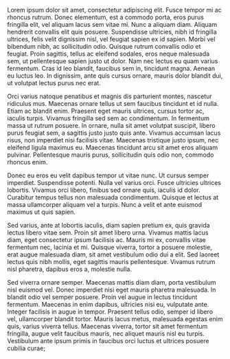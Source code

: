 Lorem ipsum dolor sit amet, consectetur adipiscing elit. Fusce tempor mi ac rhoncus rutrum. Donec elementum, est a commodo porta, eros purus fringilla elit, vel aliquam lacus sem vitae mi. Nunc a aliquam diam. Aliquam hendrerit convallis elit quis posuere. Suspendisse ultricies, nibh id fringilla ultrices, felis velit dignissim nisl, vel feugiat sapien ex id sapien. Morbi vel bibendum nibh, ac sollicitudin odio. Quisque rutrum convallis odio et feugiat. Proin sagittis, tellus ac eleifend sodales, eros neque malesuada sem, ut pellentesque sapien justo ut dolor. Nam nec lectus eu quam varius fermentum. Cras id leo blandit, faucibus sem in, tincidunt magna. Aenean eu luctus leo. In dignissim, ante quis cursus ornare, mauris dolor blandit dui, ut volutpat lectus purus nec erat.

Orci varius natoque penatibus et magnis dis parturient montes, nascetur ridiculus mus. Maecenas ornare tellus ut sem faucibus tincidunt et id nulla. Etiam ac blandit enim. Praesent eget mauris ultrices, cursus tortor ac, iaculis turpis. Vivamus fringilla sed sem ac condimentum. In fermentum massa ut rutrum posuere. In ornare, nulla sit amet volutpat suscipit, libero purus feugiat sem, a sagittis justo justo quis ante. Vivamus accumsan lacus risus, non imperdiet nisi facilisis vitae. Maecenas tristique justo ipsum, nec eleifend ligula maximus eu. Maecenas tincidunt arcu sit amet eros aliquam pulvinar. Pellentesque mauris purus, sollicitudin quis odio non, commodo rhoncus enim.

Donec eu eros eu velit dapibus tempor ut vitae nunc. Ut cursus semper imperdiet. Suspendisse potenti. Nulla vel varius orci. Fusce ultricies ultrices lobortis. Vivamus orci libero, finibus sed ornare quis, iaculis id dolor. Curabitur tempus tellus non malesuada condimentum. Quisque et lectus at massa ullamcorper aliquam vel a turpis. Nunc a velit et ante euismod maximus ut quis sapien.

Sed varius, ante at lobortis iaculis, diam sapien pretium ex, quis gravida lectus libero vitae sem. Proin sit amet libero urna. Vivamus mattis lacus diam, eget consectetur ipsum facilisis ac. Mauris mi ex, convallis vitae fermentum nec, lacinia et mi. Quisque viverra, tortor a posuere molestie, erat augue malesuada diam, sit amet vestibulum odio dui a elit. Sed laoreet lectus quis nibh mollis, eget sagittis mauris pellentesque. Vivamus rutrum nisl pharetra, dapibus eros a, molestie nulla.

Sed viverra ornare semper. Maecenas mattis diam diam, porta vestibulum nisl euismod vel. Donec imperdiet nisi eget mauris pharetra malesuada. In blandit odio vel semper posuere. Proin vel augue in lectus tincidunt fermentum. Maecenas in enim dapibus, ultricies nisi eu, vulputate ante. Integer facilisis in augue in tempor. Praesent tellus odio, semper id libero vel, ullamcorper blandit tortor. Mauris lacus metus, malesuada egestas enim quis, varius viverra tellus. Maecenas viverra, tortor sit amet fermentum fringilla, augue velit faucibus mauris, nec aliquet mauris nisl eu turpis. Vestibulum ante ipsum primis in faucibus orci luctus et ultrices posuere cubilia curae;

